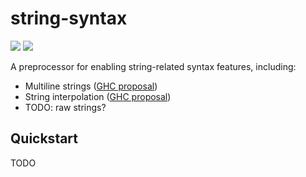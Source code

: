 # string-syntax

[![](https://img.shields.io/github/actions/workflow/status/brandonchinn178/string-syntax/ci.yml?branch=main)](https://github.com/brandonchinn178/string-syntax/actions)
[![](https://img.shields.io/hackage/v/string-syntax)](https://hackage.haskell.org/package/string-syntax)

A preprocessor for enabling string-related syntax features, including:
* Multiline strings ([GHC proposal](https://github.com/ghc-proposals/ghc-proposals/pull/569))
* String interpolation ([GHC proposal](https://github.com/ghc-proposals/ghc-proposals/pull/570))
* TODO: raw strings?

## Quickstart

TODO
